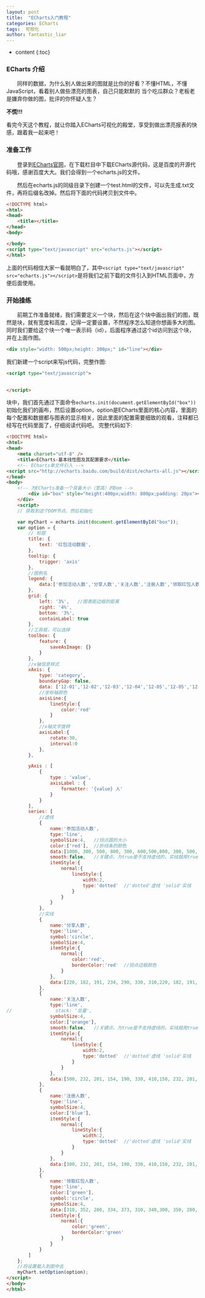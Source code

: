 ```yaml
---
layout: post
title:  "ECharts入门教程"
categories: ECharts
tags:  可视化
author: fantastic_liar
---
```

* content
{:toc}

### ECharts 介绍

&emsp;&emsp;同样的数据，为什么别人做出来的图就是比你的好看？不懂HTML，不懂JavaScript，看着别人做些漂亮的图表，自己只能默默的
当个吃瓜群众？老板老是嫌弃你做的图，批评的你怀疑人生？

__不慌!!!__

看完今天这个教程，就让你踏入ECharts可视化的殿堂，享受到做出漂亮报表的快感，跟着我一起来吧！




### 准备工作
&emsp;&emsp;登录到[ECharts官网](http://echarts.baidu.com/)，在下载栏目中下载ECharts源代码，这是百度的开源代码哦，感谢百度大大。我们会得到一个echarts.js的文件。

&emsp;&emsp;然后在echarts.js的同级目录下创建一个test.html的文件，可以先生成.txt文件，再将后缀名改掉。然后将下面的代码拷贝到文件中。
```html
<!DOCTYPE html>
<html>
<head>
	<title></title>
</head>
<body>

</body>
<script type="text/javascript" src="echarts.js"></script>
</html>
```
上面的代码相信大家一看就明白了，其中`<script type="text/javascript" src="echarts.js"></script>`是将我们之前下载的文件引入到HTML页面中，方便后面使用。

### 开始操练

&emsp;&emsp;前期工作准备就绪，我们需要定义一个块，然后在这个块中画出我们的图，既然是块，就有宽度和高度，记得一定要设置，不然程序怎么知道你想画多大的图。同时我们要给这个块一个唯一表示码（id），后面程序通过这个id访问到这个块，并在上面作图。
```html
<div style="width: 500px;height: 300px;" id="line"></div>
```
我们新建一个script来写js代码，完整作图:
```html
<script type="text/javascript">
	

</script>
```
块中，我们首先通过下面命令`echarts.init(document.getElementById("box"))`初始化我们的画布，然后设置option，option是ECharts里面的核心内容，里面的每个配置和数据都与图表的显示相关，因此里面的配置需要细致的观看，注释都已经写在代码里面了，仔细阅读代码吧。
完整代码如下:
```html
<!DOCTYPE html>  
<html>  
<head>  
    <meta charset="utf-8" />  
    <title>ECharts-基本线性图及其配置要求</title>  
    <!-- ECharts单文件引入 -->
<script src="http://echarts.baidu.com/build/dist/echarts-all.js"></script> 
</head>  
<body>  
    <!-- 为ECharts准备一个具备大小（宽高）的Dom -->
        <div id="box" style="height:400px;width: 800px;padding: 20px"></div>
    </div>  
    <script>
    // 获取到这个DOM节点，然后初始化

    var myChart = echarts.init(document.getElementById("box"));
    var option = {
        // 标题
        title: {
            text: '红包活动数据',
        },
        tooltip: {
            trigger: 'axis'
        },
        //图例名
        legend: {
            data:['参加活动人数','分享人数','关注人数','注册人数','领取红包人数']
        },
        grid: {
            left: '3%',   //图表距边框的距离
            right: '4%',
            bottom: '3%',
            containLabel: true
        },
        //工具框，可以选择
        toolbox: {
            feature: {
                saveAsImage: {}
            }
        },
        //x轴信息样式
        xAxis: {
            type: 'category',
            boundaryGap: false,
            data: ['12-01','12-02','12-03','12-04','12-05','12-05','12-06','12-07','12-08','12-09','12-10','12-11','12-12','12-13'],
            //坐标轴颜色
            axisLine:{
                lineStyle:{
                    color:'red'
                }
            },
            //x轴文字旋转
            axisLabel:{
                rotate:30,
                interval:0
            },
        },

        yAxis : [
            {
                type : 'value',
                axisLabel : {
                    formatter: '{value} 人'
                }
            }
        ],
        series: [
            //虚线
            {
                name:'参加活动人数',
                type:'line',
                symbolSize:4,   //拐点圆的大小
                color:['red'],  //折线条的颜色
                data:[1000, 300, 500, 800, 300, 600,500,800, 300, 500, 800, 300, 600,500],
                smooth:false,   //关键点，为true是不支持虚线的，实线就用true
                itemStyle:{
                    normal:{
                        lineStyle:{
                            width:2,
                            type:'dotted'  //'dotted'虚线 'solid'实线
                        }
                    }
                }
            },
            //实线
            {
                name:'分享人数',
                type:'line',
                symbol:'circle',
                symbolSize:4,
                itemStyle:{
                    normal:{
                        color:'red',
                        borderColor:'red'  //拐点边框颜色
                    }
                },
                data:[220, 182, 191, 234, 290, 330, 310,220, 182, 191, 234, 290, 330, 310]
            },
            {
                name:'关注人数',
                type:'line',
//                stack: '总量',
                symbolSize:4,
                color:['orange'],
                smooth:false,   //关键点，为true是不支持虚线的，实线就用true
                itemStyle:{
                    normal:{
                        lineStyle:{
                            width:2,
                            type:'dotted'  //'dotted'虚线 'solid'实线
                        }
                    }
                },
                data:[500, 232, 201, 154, 190, 330, 410,150, 232, 201, 154, 190, 330, 410]
            },
            {
                name:'注册人数',
                type:'line',
                symbolSize:4,
                color:['blue'],
                itemStyle:{
                    normal:{
                        lineStyle:{
                            width:2,
                            type:'dotted'  //'dotted'虚线 'solid'实线
                        }
                    }
                },
                data:[300, 232, 201, 154, 190, 330, 410,150, 232, 201, 154, 190, 330, 410]
            },
            {
                name:'领取红包人数',
                type:'line',
                color:['green'],
                symbol:'circle',
                symbolSize:4,
                data:[310, 352, 280, 334, 373, 310, 340,300, 350, 280, 350, 340, 370, 310],
                itemStyle:{
                    normal:{
                        color:'green',
                        borderColor:'green'
                    }
                }
            }
        ]
    };
    //将设置载入到图中去
    myChart.setOption(option);
</script>
</body>  
</html>
```
